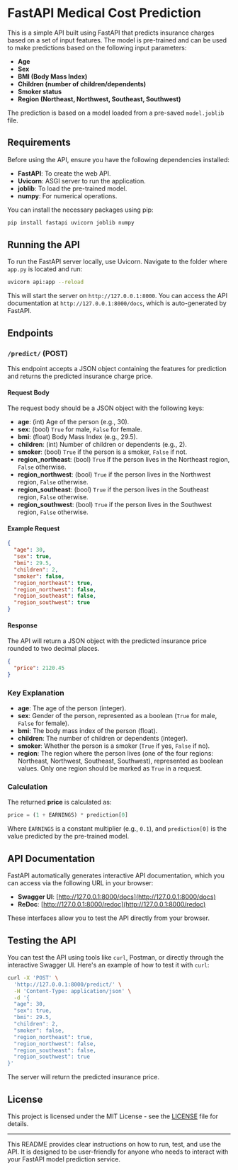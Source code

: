 # FastAPI Medical Cost Prediction

This is a simple API built using FastAPI that predicts insurance charges based on a set of input features. The model is pre-trained and can be used to make predictions based on the following input parameters:

- **Age**
- **Sex**
- **BMI (Body Mass Index)**
- **Children (number of children/dependents)**
- **Smoker status**
- **Region (Northeast, Northwest, Southeast, Southwest)**

The prediction is based on a model loaded from a pre-saved `model.joblib` file.

## Requirements

Before using the API, ensure you have the following dependencies installed:

- **FastAPI**: To create the web API.
- **Uvicorn**: ASGI server to run the application.
- **joblib**: To load the pre-trained model.
- **numpy**: For numerical operations.

You can install the necessary packages using pip:

```bash
pip install fastapi uvicorn joblib numpy
```

## Running the API

To run the FastAPI server locally, use Uvicorn. Navigate to the folder where `app.py` is located and run:

```bash
uvicorn api:app --reload
```

This will start the server on `http://127.0.0.1:8000`. You can access the API documentation at `http://127.0.0.1:8000/docs`, which is auto-generated by FastAPI.

## Endpoints

### `/predict/` (POST)

This endpoint accepts a JSON object containing the features for prediction and returns the predicted insurance charge price.

#### Request Body

The request body should be a JSON object with the following keys:

- **age**: (int) Age of the person (e.g., 30).
- **sex**: (bool) `True` for male, `False` for female.
- **bmi**: (float) Body Mass Index (e.g., 29.5).
- **children**: (int) Number of children or dependents (e.g., 2).
- **smoker**: (bool) `True` if the person is a smoker, `False` if not.
- **region_northeast**: (bool) `True` if the person lives in the Northeast region, `False` otherwise.
- **region_northwest**: (bool) `True` if the person lives in the Northwest region, `False` otherwise.
- **region_southeast**: (bool) `True` if the person lives in the Southeast region, `False` otherwise.
- **region_southwest**: (bool) `True` if the person lives in the Southwest region, `False` otherwise.

#### Example Request

```json
{
  "age": 30,
  "sex": true,
  "bmi": 29.5,
  "children": 2,
  "smoker": false,
  "region_northeast": true,
  "region_northwest": false,
  "region_southeast": false,
  "region_southwest": true
}
```

#### Response

The API will return a JSON object with the predicted insurance price rounded to two decimal places.

```json
{
  "price": 2120.45
}
```

### Key Explanation

- **age**: The age of the person (integer).
- **sex**: Gender of the person, represented as a boolean (`True` for male, `False` for female).
- **bmi**: The body mass index of the person (float).
- **children**: The number of children or dependents (integer).
- **smoker**: Whether the person is a smoker (`True` if yes, `False` if no).
- **region**: The region where the person lives (one of the four regions: Northeast, Northwest, Southeast, Southwest), represented as boolean values. Only one region should be marked as `True` in a request.

### Calculation

The returned **price** is calculated as:

```python
price = (1 + EARNINGS) * prediction[0]
```

Where `EARNINGS` is a constant multiplier (e.g., `0.1`), and `prediction[0]` is the value predicted by the pre-trained model.

## API Documentation

FastAPI automatically generates interactive API documentation, which you can access via the following URL in your browser:

- **Swagger UI**: [http://127.0.0.1:8000/docs](http://127.0.0.1:8000/docs)
- **ReDoc**: [http://127.0.0.1:8000/redoc](http://127.0.0.1:8000/redoc)

These interfaces allow you to test the API directly from your browser.

## Testing the API

You can test the API using tools like `curl`, Postman, or directly through the interactive Swagger UI. Here's an example of how to test it with `curl`:

```bash
curl -X 'POST' \
  'http://127.0.0.1:8000/predict/' \
  -H 'Content-Type: application/json' \
  -d '{
  "age": 30,
  "sex": true,
  "bmi": 29.5,
  "children": 2,
  "smoker": false,
  "region_northeast": true,
  "region_northwest": false,
  "region_southeast": false,
  "region_southwest": true
}'
```

The server will return the predicted insurance price.

## License

This project is licensed under the MIT License - see the [LICENSE](LICENSE) file for details.

---

This README provides clear instructions on how to run, test, and use the API. It is designed to be user-friendly for anyone who needs to interact with your FastAPI model prediction service.
